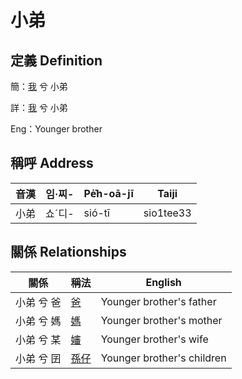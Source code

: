 # 小弟
## 定義 Definition
簡：[我](member1.md) 兮 小弟

詳：[我](member1.md) 兮 小弟

Eng：Younger brother

## 稱呼 Address

音漢 | 임·찌- | Pe̍͘h-oā-jī | Taiji
--- | --- | --- | --- 
小弟 | 쇼ˊ디- | sió-tī | sio1tee33 


## 關係 Relationships

關係 | 稱法 | English
--- | --- | --- 
小弟 兮 爸 | [爸](member2.md) | Younger brother's father
小弟 兮 媽 | [媽](member3.md) | Younger brother's mother
小弟 兮 某 | [嬸](member69.md) | Younger brother's wife
小弟 兮 囝 | [孫仔](member70.md) | Younger brother's children
